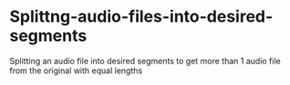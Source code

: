 # Splittng-audio-files-into-desired-segments
Splitting an audio file into desired segments to get more than 1 audio file from the original with equal lengths
